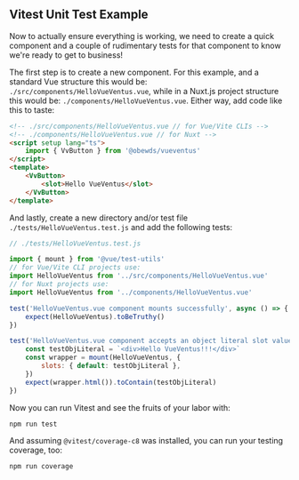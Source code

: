 ## Vitest Unit Test Example

Now to actually ensure everything is working, we need to create a quick component and a couple of rudimentary tests for that component to know we're ready to get to business!

The first step is to create a new component. For this example, and a standard Vue structure this would be: `./src/components/HelloVueVentus.vue`, while in a Nuxt.js project structure this would be: `./components/HelloVueVentus.vue`. Either way, add code like this to taste:

```html
<!-- ./src/components/HelloVueVentus.vue // for Vue/Vite CLIs -->
<!-- ./components/HelloVueVentus.vue // for Nuxt -->
<script setup lang="ts">
    import { VvButton } from '@obewds/vueventus'
</script>
<template>
    <VvButton>
        <slot>Hello VueVentus</slot>
    </VvButton>
</template>
```

And lastly, create a new directory and/or test file `./tests/HelloVueVentus.test.js` and add the following tests:

```javascript
// ./tests/HelloVueVentus.test.js

import { mount } from '@vue/test-utils'
// for Vue/Vite CLI projects use:
import HelloVueVentus from '../src/components/HelloVueVentus.vue'
// for Nuxt projects use:
import HelloVueVentus from '../components/HelloVueVentus.vue'

test('HelloVueVentus.vue component mounts successfully', async () => {
    expect(HelloVueVentus).toBeTruthy()
})

test('HelloVueVentus.vue component accepts an object literal slot value with markup and text content', async () => {
    const testObjLiteral = `<div>Hello VueVentus!!!</div>`
    const wrapper = mount(HelloVueVentus, {
        slots: { default: testObjLiteral },
    })
    expect(wrapper.html()).toContain(testObjLiteral)
})
```

Now you can run Vitest and see the fruits of your labor with:

```bash
npm run test
```

And assuming `@vitest/coverage-c8` was installed, you can run your testing coverage, too:

```bash
npm run coverage
```




